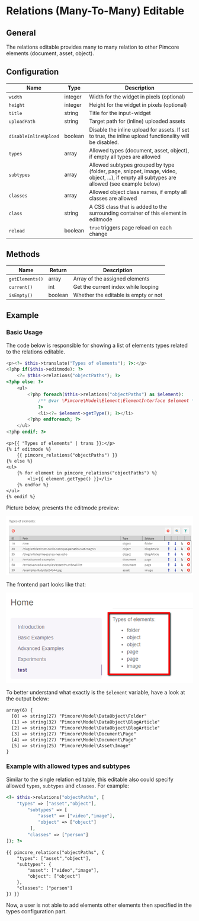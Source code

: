 # Relations (Many-To-Many) Editable

## General
The relations editable provides many to many relation to other Pimcore elements (document, asset, object). 


## Configuration 

| Name                  | Type      | Description                                                                                                                                                     |
|-----------------------|-----------|-----------------------------------------------------------------------------------------------------------------------------------------------------------------|
| `width`               | integer   | Width for the widget in pixels (optional)                                                                                                                       |
| `height`              | integer   | Height for the widget in pixels  (optional)                                                                                                                     |
| `title`               | string    | Title for the input-widget                                                                                                                                      |
| `uploadPath`          | string    | Target path for (inline) uploaded assets                                                                                                                        |
| `disableInlineUpload` | boolean   | Disable the inline upload for assets. If set to true, the inline upload functionality will be disabled.                                                         |
| `types`               | array     | Allowed types (document, asset, object), if empty all types are allowed                                                                                         |
| `subtypes`            | array     | Allowed subtypes grouped by type (folder, page, snippet, image, video, object, ...), if empty all subtypes are allowed (see example below)                      |
| `classes`             | array     | Allowed object class names, if empty all classes are allowed                                                                                                    |
| `class`               | string    | A CSS class that is added to the surrounding container of this element in editmode   
| `reload`     | boolean | `true` triggers page reload on each change    |

## Methods

| Name            | Return   | Description                          |
|-----------------|----------|--------------------------------------|
| `getElements()` | array    | Array of the assigned elements       |
| `current()`     | int      | Get the current index while looping  |
| `isEmpty()`     | boolean  | Whether the editable is empty or not |


## Example

### Basic Usage

The code below is responsible for showing a list of elements types related to the relations editable. 

<div class="code-section">

```php
<p><?= $this->translate("Types of elements"); ?>:</p>
<?php if($this->editmode): ?>
    <?= $this->relations("objectPaths"); ?>
<?php else: ?>
    <ul>
        <?php foreach($this->relations("objectPaths") as $element):
            /** @var \Pimcore\Model\Element\ElementInterface $element */
            ?>
            <li><?= $element->getType(); ?></li>
        <?php endforeach; ?>
    </ul>
<?php endif; ?>
```

```twig
<p>{{ "Types of elements" | trans }}:</p>
{% if editmode %}
    {{ pimcore_relations("objectPaths") }}
{% else %}
<ul>
    {% for element in pimcore_relations("objectPaths") %}
        <li>{{ element.getType() }}</li>
    {% endfor %}
</ul>
{% endif %}
```
</div>

Picture below, presents the editmode preview:

![Relations editable - editmode preview](../../img/editables_multihref_editmode_preview.png)

The frontend part looks like that:

![Relations editable - frontend preview](../../img/editables_multihref_preview.png)

To better understand what exactly is the `$element` variable, have a look at the output below:

```
array(6) {
  [0] => string(27) "Pimcore\Model\DataObject\Folder"
  [1] => string(32) "Pimcore\Model\DataObject\BlogArticle"
  [2] => string(32) "Pimcore\Model\DataObject\BlogArticle"
  [3] => string(27) "Pimcore\Model\Document\Page"
  [4] => string(27) "Pimcore\Model\Document\Page"
  [5] => string(25) "Pimcore\Model\Asset\Image"
}
```



### Example with allowed types and subtypes
Similar to the single relation editable, this editable also could specify allowed `types`, `subtypes` and `classes`. 
For example:
<div class="code-section">

```php
<?= $this->relations("objectPaths", [
    "types" => ["asset","object"],
        "subtypes" => [
            "asset" => ["video","image"],
            "object" => ["object"]
         ],
        "classes" => ["person"]
]); ?>
```
```twig
{{ pimcore_relations("objectPaths", {
    "types": ["asset","object"],
    "subtypes": {
        "asset": ["video","image"],
        "object": ["object"]
    },
    "classes": ["person"]
}) }}
```
</div>
Now, a user is not able to add elements other elements then specified in the types configuration part.

